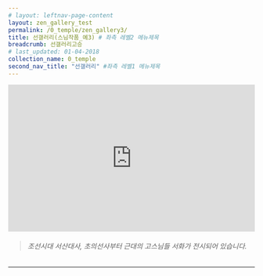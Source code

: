 ```yaml
---
# layout: leftnav-page-content
layout: zen_gallery_test
permalink: /0_temple/zen_gallery3/
title: 선갤러리(스님작품_예3) # 좌측 레벨2 메뉴제목
breadcrumb: 선갤러리고승
# last_updated: 01-04-2018 
collection_name: 0_temple
second_nav_title: "선갤러리" #좌측 레벨1 메뉴제목
---
```


<iframe width="100%"
        height="300"
        src="https://youtube.com/embed/wKjkdmNswZ0?t=12"
        frameborder="0"
        allow="autoplay; encrypted-media"
        allowfullscreen></iframe>

> ###### *조선시대 서산대사, 초의선사부터 근대의 고스님들 서화가 전시되어 있습니다.*

---
<!-- 
**선갤러리(고승선서)** -->


<!-- ||||||||||
|:-:|:-:|:-:|:-:|:-:|:-:|:-:|:-:|:-:|
|서산대사|초의선사|만공스님|경봉스님|퇴경권상로스님|백학명스님|춘담스님|대은스님|한용운스님|
|환경스님|청담스님|구산스님|해안스님|석주스님|서암스님|일타스님|관응스님|청화스님|
|탄허스님|용봉스님|서운스님|성우스님|법정스님|석정스님|원담스님|중광스님|혜암스님|
|동헌스님|정광스님|서옹스님|옥봉스님|월하스님|일장스님|수안스님|송담스님|설정스님|
|원광스님|월주덕문|만봉스님|기현스님|혜인스님|||||
|||||||||| -->

<!--  1. 스님 사진 (또는 초상화) 2. 스님 소개 3. 선갤러리 서화 사진 4. 서화 설명 ....아래 페이지와 같이 구성되면 어떨까? 합니다. -->

<!-- **일반작가** -->
<!-- ||||||||||
|:-:|:-:|:-:|:-:|:-:|:-:|:-:|:-:|:-:|
|강암송성용|근제노영|김옥균|라오|미산허영구|미산황용하|백의관음|산민이용|석전황욱|
|성하유석영|소공|송전|어세창|여초김응현|유경희|은봉|의암김정호|이서령|
|이은혁|이철규|일중김충현|조범재|창암이삼만|추사김정희|판화가이철수|해강김규진|기현용상방|
|동헌|||||||||
|||||||||| -->

<!--  1. 스님 사진 (또는 초상화) 2. 스님 소개 3. 선갤러리 서화 사진 4. 서화 설명 ....아래 페이지와 같이 구성되면 어떨까? 합니다. -->
